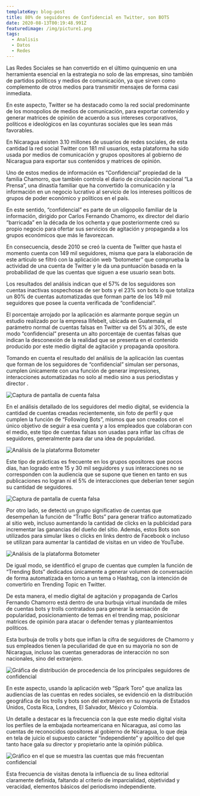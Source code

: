 ```yaml
---
templateKey: blog-post
title: 80% de seguidores de Confidencial en Twitter, son BOTS
date: 2020-08-13T00:19:48.991Z
featuredimage: /img/picture1.png
tags:
  - Analisis
  - Datos
  - Redes
---
```

Las Redes Sociales se han convertido en el último quinquenio en una herramienta esencial en la estrategia no solo de las empresas, sino también de partidos políticos y medios de comunicación, ya que sirven como complemento de otros medios para transmitir mensajes de forma casi inmediata. 

En este aspecto, Twitter se ha destacado como la red social predominante de los monopolios de medios de comunicación, para exportar contenido y generar matrices de opinión de acuerdo a sus intereses corporativos, políticos e ideológicos en las coyunturas sociales que les sean más favorables.

En Nicaragua existen 3.10 millones de usuarios de redes sociales, de esta cantidad la red social Twitter con 181 mil usuarios, esta plataforma ha sido usada por medios de comunicación y grupos opositores al gobierno de Nicaragua para exportar sus contenidos y matrices de opinión.

Uno de estos medios de información es “Confidencial” propiedad de la familia Chamorro, que también controla el diario de circulación nacional “La Prensa”, una dinastía familiar que ha convertido la comunicación y la información en un negocio lucrativo al servicio de los intereses políticos de grupos de poder económico y políticos en el país.

En este sentido, “confidencial” es parte de un oligopolio familiar de la información, dirigido por Carlos Fernando Chamorro, ex director del diario “barricada” en la década de los ochenta y que posteriormente creó su propio negocio para ofertar sus servicios de agitación y propaganda a los grupos económicos que más le favorezcan.

En consecuencia, desde 2010 se creó la cuenta de Twitter que hasta el momento cuenta con 149 mil seguidores, misma que para la elaboración de este artículo se filtró con la aplicación web “botometer” que comprueba la actividad de una cuenta de Twitter y le da una puntuación basada en la probabilidad de que las cuentas que siguen a ese usuario sean bots.

Los resultados del análisis indican que el 57% de los seguidores son cuentas inactivas sospechosas de ser bots y el 23% son bots lo que totaliza un 80% de cuentas automatizadas que forman parte de los 149 mil seguidores que posee la cuenta verificada de “confidencial”.

El porcentaje arrojado por la aplicación es alarmante porque según un estudio realizado por la empresa Ilifebelt, ubicada en Guatemala, el parámetro normal de cuentas falsas en Twitter va del 5% al 30%, de este modo “confidencial” presenta un alto porcentaje de cuentas falsas que indican la desconexión de la realidad que se presenta en el contenido producido por este medio digital de agitación y propaganda opositora.

Tomando en cuenta el resultado del análisis de la aplicación las cuentas que forman de los seguidores de “confidencial” simulan ser personas, cumplen únicamente con una función de generar impresiones, interacciones automatizadas no solo al medio sino a sus periodistas y director .

![Captura de pantalla de cuenta falsa](/img/picture3.png "Cuenta falsa de @franklin82262122")

En el análisis detallado de los seguidores del medio digital, se evidencia la cantidad de cuentas creadas recientemente, sin foto de perfil y que cumplen la función de “Following Bots”, mismos que son creados con el único objetivo de seguir a esa cuenta y a los empleados que colaboran con el medio, este tipo de cuentas falsas son usadas para inflar las cifras de seguidores, generalmente para dar una idea de popularidad.

![Análisis de la plataforma Botometer](/img/picture4.png "Análisis de cuenta falsa seguidora de confidencial")

Este tipo de prácticas es frecuente en los grupos opositores que pocos días, han logrado entre 15 y 30 mil seguidores y sus interacciones no se corresponden con la audiencia que se supone que tienen en tanto en sus publicaciones no logran ni el 5% de interacciones que deberían tener según su cantidad de seguidores.

![Captura de pantalla de cuenta falsa](/img/picture5.png "Cuenta falsa de @hatherinehook15")

Por otro lado, se detectó un grupo significativo de cuentas que desempeñan la función de “Traffic Bots” para generar tráfico automatizado al sitio web, incluso aumentando la cantidad de clicks en la publicidad para incrementar las ganancias del dueño del sitio. Además, estos Bots son utilizados para simular likes o clicks en links dentro de Facebook o incluso se utilizan para aumentar la cantidad de visitas en un video de YouTube.

![Análisis de la plataforma Botometer](/img/picture6.png "Análisis de cuenta falsa seguidora de confidencial")

De igual modo, se identificó el grupo de cuentas que cumplen la función de “Trending Bots” dedicados únicamente a generar volumen de conversación de forma automatizada en torno a un tema o Hashtag, con la intención de convertirlo en Trending Topic en Twitter. 

De esta manera, el medio digital de agitación y propaganda de Carlos Fernando Chamorro está dentro de una burbuja virtual inundada de miles de cuentas bots y trolls contratados para generar la sensación de popularidad, posicionamiento de temas en el trending map, posicionar matrices de opinión para atacar o defender temas y planteamientos políticos.

Esta burbuja de trolls y bots que inflan la cifra de seguidores de Chamorro y sus empleados tienen la peculiaridad de que en su mayoría no son de Nicaragua, incluso las cuentas generadoras de interacción no son nacionales, sino del extranjero.

![Gráfica de distribución de procedencia de los principales seguidores de confidencial](/img/picture7.png "Distribución de bots de confidencial por ciudad")

En este aspecto, usando la aplicación web “Spark Toro" que analiza las audiencias de las cuentas en redes sociales, se evidenció en la distribución geográfica de los trolls y bots son del extranjero en su mayoria de Estados Unidos, Costa Rica, Londres, El Salvador, México y Colombia.

Un detalle a destacar es la frecuencia con la que este medio digital visita los perfiles de la embajada norteamericana en Nicaragua, así como las cuentas de reconocidos opositores al gobierno de Nicaragua, lo que deja en tela de juicio el supuesto carácter “independiente” y apolítico del que tanto hace gala su director y propietario ante la opinión pública.

![Gráfico en el que se muestra las cuentas que más frecuentan confidencial](/img/picture8.png "Principales cuentas siguiendo confidencial")

Esta frecuencia de visitas denota la influencia de su línea editorial claramente definida, faltando al criterio de imparcialidad, objetividad y veracidad, elementos básicos del periodismo independiente.